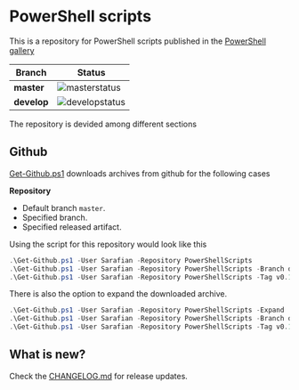 # PowerShell scripts

This is a repository for PowerShell scripts published in the [PowerShell gallery](http://www.powershellgallery.com/)

| Branch | Status |
| ------ | ------ |
| **master** | ![masterstatus](https://asarafian.visualstudio.com/_apis/public/build/definitions/c74695ef-1468-4736-b58c-90980cb734e1/23/badge) |
| **develop** | ![developstatus](https://asarafian.visualstudio.com/_apis/public/build/definitions/c74695ef-1468-4736-b58c-90980cb734e1/22/badge) |

The repository is devided among different sections

## Github

[Get-Github.ps1](Source\Scripts\Github\Get-Github.ps1) downloads archives from github for the following cases

**Repository**
- Default branch `master`.
- Specified branch.
- Specified released artifact.

Using the script for this repository would look like this 

```powershell
.\Get-Github.ps1 -User Sarafian -Repository PowerShellScripts
.\Get-Github.ps1 -User Sarafian -Repository PowerShellScripts -Branch develop
.\Get-Github.ps1 -User Sarafian -Repository PowerShellScripts -Tag v0.1
```

There is also the option to expand the downloaded archive.

```powershell
.\Get-Github.ps1 -User Sarafian -Repository PowerShellScripts -Expand
.\Get-Github.ps1 -User Sarafian -Repository PowerShellScripts -Branch develop -Expand
.\Get-Github.ps1 -User Sarafian -Repository PowerShellScripts -Tag v0.1 -Expand
```

## What is new?

Check the [CHANGELOG.md](CHANGELOG.md) for release updates.